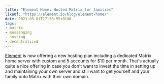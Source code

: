 ```yaml
---
title: "Element Home: Hosted Matrix for families"
likeOf: "https://element.io/blog/element-home/"
date: 2021-03-01T17:38:55+0100
tags:
- matrix
- messenging
- hosting
- decentralized
---
```

[Element](https://element.io/) is now offering a new hosting plan including a dedicated Matrix home server with custom and 5 accounts for $10 per month. That's actually quite a nice offering in case you don't want to invest the time in setting up and maintaining your own server and still want to get yourself and your family onto Matrix with their own domain.
